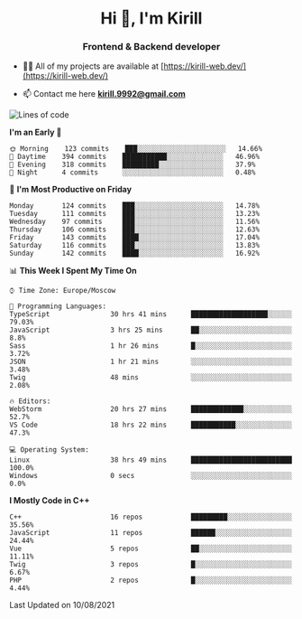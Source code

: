 <h1 align="center">Hi 👋, I'm Kirill</h1>
<h3 align="center">Frontend & Backend developer</h3>

- 👨‍💻 All of my projects are available at [https://kirill-web.dev/](https://kirill-web.dev/)

- 📫 Contact me here **kirill.9992@gmail.com**











<!--START_SECTION:waka-->
![Lines of code](https://img.shields.io/badge/From%20Hello%20World%20I%27ve%20Written-146178%20lines%20of%20code-blue)

**I'm an Early 🐤** 

```text
🌞 Morning    123 commits    ███░░░░░░░░░░░░░░░░░░░░░░   14.66% 
🌆 Daytime    394 commits    ███████████░░░░░░░░░░░░░░   46.96% 
🌃 Evening    318 commits    █████████░░░░░░░░░░░░░░░░   37.9% 
🌙 Night      4 commits      ░░░░░░░░░░░░░░░░░░░░░░░░░   0.48%

```
📅 **I'm Most Productive on Friday** 

```text
Monday       124 commits    ███░░░░░░░░░░░░░░░░░░░░░░   14.78% 
Tuesday      111 commits    ███░░░░░░░░░░░░░░░░░░░░░░   13.23% 
Wednesday    97 commits     ███░░░░░░░░░░░░░░░░░░░░░░   11.56% 
Thursday     106 commits    ███░░░░░░░░░░░░░░░░░░░░░░   12.63% 
Friday       143 commits    ████░░░░░░░░░░░░░░░░░░░░░   17.04% 
Saturday     116 commits    ███░░░░░░░░░░░░░░░░░░░░░░   13.83% 
Sunday       142 commits    ████░░░░░░░░░░░░░░░░░░░░░   16.92%

```


📊 **This Week I Spent My Time On** 

```text
⌚︎ Time Zone: Europe/Moscow

💬 Programming Languages: 
TypeScript               30 hrs 41 mins      ███████████████████░░░░░░   79.03% 
JavaScript               3 hrs 25 mins       ██░░░░░░░░░░░░░░░░░░░░░░░   8.8% 
Sass                     1 hr 26 mins        █░░░░░░░░░░░░░░░░░░░░░░░░   3.72% 
JSON                     1 hr 21 mins        ░░░░░░░░░░░░░░░░░░░░░░░░░   3.48% 
Twig                     48 mins             ░░░░░░░░░░░░░░░░░░░░░░░░░   2.08%

🔥 Editors: 
WebStorm                 20 hrs 27 mins      █████████████░░░░░░░░░░░░   52.7% 
VS Code                  18 hrs 22 mins      ███████████░░░░░░░░░░░░░░   47.3%

💻 Operating System: 
Linux                    38 hrs 49 mins      █████████████████████████   100.0% 
Windows                  0 secs              ░░░░░░░░░░░░░░░░░░░░░░░░░   0.0%

```

**I Mostly Code in C++** 

```text
C++                      16 repos            █████████░░░░░░░░░░░░░░░░   35.56% 
JavaScript               11 repos            ██████░░░░░░░░░░░░░░░░░░░   24.44% 
Vue                      5 repos             ██░░░░░░░░░░░░░░░░░░░░░░░   11.11% 
Twig                     3 repos             █░░░░░░░░░░░░░░░░░░░░░░░░   6.67% 
PHP                      2 repos             █░░░░░░░░░░░░░░░░░░░░░░░░   4.44%

```



 Last Updated on 10/08/2021
<!--END_SECTION:waka-->
